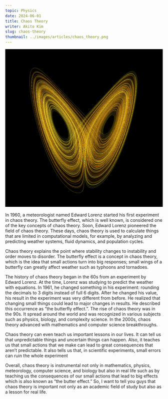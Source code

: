 ```yaml
---
topic: Physics
date: 2024-06-01
title: Chaos Theory
writer: Akito Kim
slug: chaos-theory
thumbnail: ../images/articles/chaos_theory.png
---
```

![chaos theory](../images/articles/chaos_theory.png)

In 1960, a meteorologist named Edward Lorenz started his first experiment in chaos theory. The butterfly effect, which is well known, is considered one of the key concepts of chaos theory. Soon, Edward Lorenz pioneered the field of chaos theory. These days, chaos theory is used to calculate things that are limited in computational models, for example, by analyzing and predicting weather systems, fluid dynamics, and population cycles.

Chaos theory explains the point where stability changes to instability and order moves to disorder. The butterfly effect is a concept in chaos theory, which is the idea that small actions turn into big responses; small wings of a butterfly can greatly affect weather such as typhoons and tornadoes. 

The history of chaos theory began in the 60s from an experiment by Edward Lorenz. At the time, Lorenz was studying to predict the weather with equations. In 1961, he changed something in his experiment: rounding the decimals to 3 digits instead of full 6 digits. After he changed his value, his result in the experiment was very different from before. He realized that changing small things could lead to major changes in results. He described this occurrence as “the butterfly effect.”. The rise of chaos theory was in the 90s. It spread around the world and was recognized in various subjects such as physics, biology, and complexity science. In the 2000s, chaos theory advanced with mathematics and computer science breakthroughs. 

Chaos theory can even teach us important lessons in our lives. It can tell us that unpredictable things and uncertain things can happen. Also, it teaches us that small actions that we make can lead to great consequences that aren’t predictable. It also tells us that, in scientific experiments, small errors can ruin the whole experiment

Overall, chaos theory is instrumental not only in mathematics, physics, meteorology, computer science, and biology but also in real life such as by teaching us the consequences of our small actions that lead to big effects which is also known as “the butter effect.” So, I want to tell you guys that chaos theory is important not only as an academic field of study but also as a lesson for real life. 